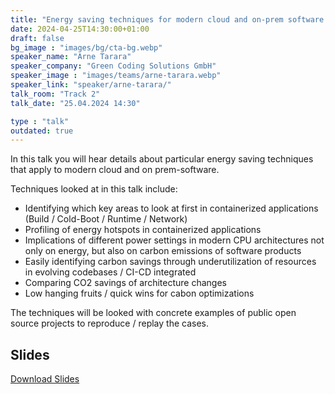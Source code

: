 ```yaml
---
title: "Energy saving techniques for modern cloud and on-prem software 🇬🇧"
date: 2024-04-25T14:30:00+01:00
draft: false
bg_image : "images/bg/cta-bg.webp"
speaker_name: "Arne Tarara"
speaker_company: "Green Coding Solutions GmbH"
speaker_image : "images/teams/arne-tarara.webp"
speaker_link: "speaker/arne-tarara/"
talk_room: "Track 2"
talk_date: "25.04.2024 14:30"

type : "talk"
outdated: true
---
```


In this talk you will hear details about particular energy saving techniques that apply to modern cloud and on prem-software.

Techniques looked at in this talk include:
- Identifying which key areas to look at first in containerized applications (Build / Cold-Boot / Runtime / Network)
- Profiling of energy hotspots in containerized applications
- Implications of different power settings in modern CPU architectures not only on energy, but also on carbon emissions of software products
- Easily identifying carbon savings through underutilization of resources in evolving codebases / CI-CD integrated
- Comparing CO2 savings of architecture changes 
- Low hanging fruits / quick wins for cabon optimizations

The techniques will be looked with concrete examples of public open source projects to reproduce / replay the cases.

## Slides

[<i class='tf-ion-android-download'></i> Download Slides](/files/slides/Arne-Tarara-Energy-Saving-Techniques.pdf)